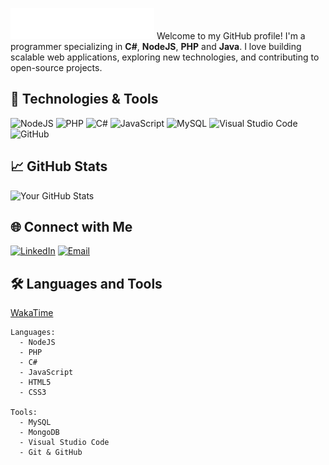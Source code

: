 ![header](https://raw.githubusercontent.com/phuc1dev/phuc1dev/main/assets/svg/header.svg)
Welcome to my GitHub profile! I'm a programmer specializing in **C#**, **NodeJS**, **PHP** and **Java**. I love building scalable web applications, exploring new technologies, and contributing to open-source projects.

## 🔧 Technologies & Tools

![NodeJS](https://img.shields.io/badge/-NodeJS-339933?style=flat&logo=node.js&logoColor=white)
![PHP](https://img.shields.io/badge/-PHP-777BB4?style=flat&logo=php&logoColor=white)
![C#](https://img.shields.io/badge/-C%23-239120?style=flat&logo=csharp&logoColor=white)
![JavaScript](https://img.shields.io/badge/-JavaScript-F7DF1E?style=flat&logo=javascript&logoColor=black)
![MySQL](https://img.shields.io/badge/-MySQL-ffe14a?style=flat&logo=mysql&logoColor=white)
![Visual Studio Code](https://img.shields.io/badge/-VS%20Code-007ACC?style=flat&logo=visual-studio-code&logoColor=white)
![GitHub](https://img.shields.io/badge/-GitHub-181717?style=flat&logo=github&logoColor=white)



## 📈 GitHub Stats

![Your GitHub Stats](https://github-readme-stats.vercel.app/api?username=phuc1dev&show_icons=true&theme=transparent)

## 🌐 Connect with Me

[![LinkedIn](https://img.shields.io/badge/-Facebook-0866FF?style=flat&logo=facebook&logoColor=white)](https://fb.com/phuc1dev)
[![Email](https://img.shields.io/badge/-Email-D14836?style=flat&logo=gmail&logoColor=white)](mailto:xyz.junomc@gmail.com)

## 🛠️ Languages and Tools

[WakaTime](https://wakatime.com/)

```plaintext
Languages:
  - NodeJS
  - PHP
  - C#
  - JavaScript
  - HTML5
  - CSS3

Tools:
  - MySQL
  - MongoDB
  - Visual Studio Code
  - Git & GitHub

